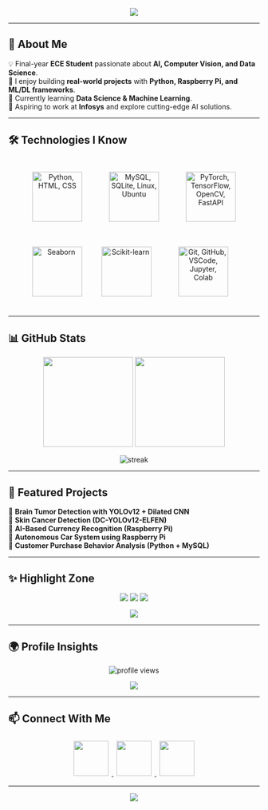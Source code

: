 <!-- Profile Banner -->
<p align="center">
  <img src="https://capsule-render.vercel.app/api?type=waving&color=0:00c6ff,100:0072ff&height=250&section=header&text=Hi%20👋,%20I'm%20SURYA%20A&fontSize=50&fontColor=ffffff&animation=twinkling&fontAlignY=40" />
</p>

<!-- Profile Picture -->

---

## 🚀 About Me  
💡 Final-year **ECE Student** passionate about **AI, Computer Vision, and Data Science**.  
🎯 I enjoy building **real-world projects** with **Python, Raspberry Pi, and ML/DL frameworks**.  
🌱 Currently learning **Data Science & Machine Learning**.  
💼 Aspiring to work at **Infosys** and explore cutting-edge AI solutions.  

---

## 🛠️ Technologies I Know
<p align="center">
  <!-- Programming & Scripting -->
  <img src="https://skillicons.dev/icons?i=python,html,css" title="Python, HTML, CSS" width="100" height="100" style="margin:25px"/>
  
  <!-- Databases & OS -->
  <img src="https://skillicons.dev/icons?i=mysql,sqlite,linux,ubuntu" title="MySQL, SQLite, Linux, Ubuntu" width="100" height="100" style="margin:25px"/>
  
  <!-- Frameworks & Libraries -->
  <img src="https://skillicons.dev/icons?i=pytorch,tensorflow,opencv,fastapi" title="PyTorch, TensorFlow, OpenCV, FastAPI" width="100" height="100" style="margin:25px"/>
  <img src="https://seaborn.pydata.org/_images/logo-mark-lightbg.svg" title="Seaborn" width="100" height="100" style="margin:10px"/>
  <img src="https://upload.wikimedia.org/wikipedia/commons/0/05/Scikit_learn_logo_small.svg" title="Scikit-learn" width="100" height="100" style="margin:25px"/>
  
  <!-- Tools & Platforms -->
  <img src="https://skillicons.dev/icons?i=git,github,vscode,jupyter,colab" title="Git, GitHub, VSCode, Jupyter, Colab" width="100" height="100" style="margin:25px"/>
</p>

---

## 📊 GitHub Stats  
<p align="center">
  <img src="https://github-readme-stats.vercel.app/api?username=pyprojectpi&show_icons=true&theme=tokyonight" height="180"/>
  <img src="https://github-readme-stats.vercel.app/api/top-langs/?username=pyprojectpi&layout=compact&theme=tokyonight" height="180"/>
</p>

<p align="center">
  <img src="https://github-readme-streak-stats.herokuapp.com/?user=pyprojectpi&theme=tokyonight" alt="streak" />
</p>

---

## 📂 Featured Projects  
🔹 **Brain Tumor Detection with YOLOv12 + Dilated CNN**  
🔹 **Skin Cancer Detection (DC-YOLOv12-ELFEN)**  
🔹 **AI-Based Currency Recognition (Raspberry Pi)**  
🔹 **Autonomous Car System using Raspberry Pi**  
🔹 **Customer Purchase Behavior Analysis (Python + MySQL)**  

---

## ✨ Highlight Zone  
<p align="center">
  <img src="https://img.shields.io/badge/Focus-AI%20%7C%20Computer%20Vision%20%7C%20IoT-blueviolet?style=for-the-badge" />
  <img src="https://img.shields.io/badge/Loves-Building%20Projects-green?style=for-the-badge" />
  <img src="https://img.shields.io/badge/Currently_Learning-Data%20Science-orange?style=for-the-badge" />
</p>

<p align="center">
  <img src="https://github-profile-trophy.vercel.app/?username=pyprojectpi&theme=radical&no-frame=true&no-bg=true&row=1&column=6" />
</p>

---

## 🌍 Profile Insights  
<p align="center">
  <img src="https://komarev.com/ghpvc/?username=pyprojectpi&label=Profile%20Views&color=0e75b6&style=flat" alt="profile views"/>
</p>

<p align="center">
  <img src="https://github-readme-activity-graph.vercel.app/graph?username=pyprojectpi&theme=tokyo-night" />
</p>

---

## 📫 Connect With Me  
<p align="center">
  <a href="https://linkedin.com/in/surya-a-luci" target="_blank">
    <img src="https://skillicons.dev/icons?i=linkedin" width="70" height="70" style="margin:6px"/>
  </a>
  <a href="mailto:suryaarumugam2021@gmail.com" target="_blank">
    <img src="https://skillicons.dev/icons?i=gmail" width="70" height="70" style="margin:6px"/>
  </a>
  <a href="https://github.com/pyprojectpi" target="_blank">
    <img src="https://skillicons.dev/icons?i=github" width="70" height="70" style="margin:6px"/>
  </a>
</p>

---

<!-- Footer -->
<p align="center">
  <img src="https://capsule-render.vercel.app/api?type=waving&color=0:0072ff,100:00c6ff&height=120&section=footer"/>
</p>
